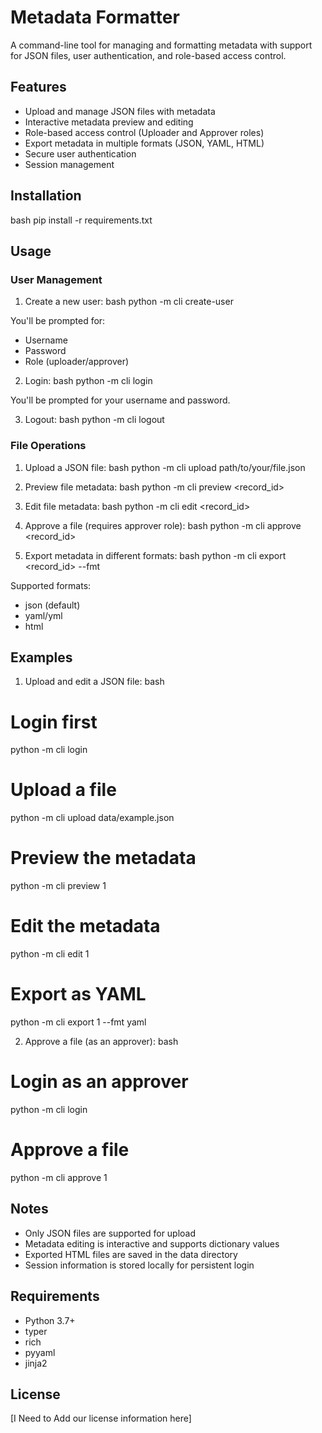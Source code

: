 # Metadata Formatter

A command-line tool for managing and formatting metadata with support for JSON files, user authentication, and role-based access control.


## Features

- Upload and manage JSON files with metadata
- Interactive metadata preview and editing
- Role-based access control (Uploader and Approver roles)
- Export metadata in multiple formats (JSON, YAML, HTML)
- Secure user authentication
- Session management


## Installation

bash
pip install -r requirements.txt


## Usage

### User Management

1. Create a new user:
bash
python -m cli create-user

You'll be prompted for:
- Username
- Password
- Role (uploader/approver)

2. Login:
bash
python -m cli login

You'll be prompted for your username and password.

3. Logout:
bash
python -m cli logout


### File Operations

1. Upload a JSON file:
bash
python -m cli upload path/to/your/file.json


2. Preview file metadata:
bash
python -m cli preview <record_id>


3. Edit file metadata:
bash
python -m cli edit <record_id>


4. Approve a file (requires approver role):
bash
python -m cli approve <record_id>


5. Export metadata in different formats:
bash
python -m cli export <record_id> --fmt <format>

Supported formats:
- json (default)
- yaml/yml
- html


## Examples

1. Upload and edit a JSON file:
bash
# Login first
python -m cli login

# Upload a file
python -m cli upload data/example.json

# Preview the metadata
python -m cli preview 1

# Edit the metadata
python -m cli edit 1

# Export as YAML
python -m cli export 1 --fmt yaml


2. Approve a file (as an approver):
bash
# Login as an approver
python -m cli login

# Approve a file
python -m cli approve 1


## Notes

- Only JSON files are supported for upload
- Metadata editing is interactive and supports dictionary values
- Exported HTML files are saved in the data directory
- Session information is stored locally for persistent login


## Requirements

- Python 3.7+
- typer
- rich
- pyyaml
- jinja2


## License

[I Need to Add our license information here]
